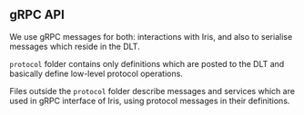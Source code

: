 ## gRPC API ##

We use gRPC messages for both: interactions with Iris, and also to serialise messages which reside in the DLT.

`protocol` folder contains only definitions which are posted to the DLT and 
basically define low-level protocol operations.

Files outside the `protocol` folder describe messages and services which are used in gRPC interface of Iris, 
using protocol messages in their definitions.
